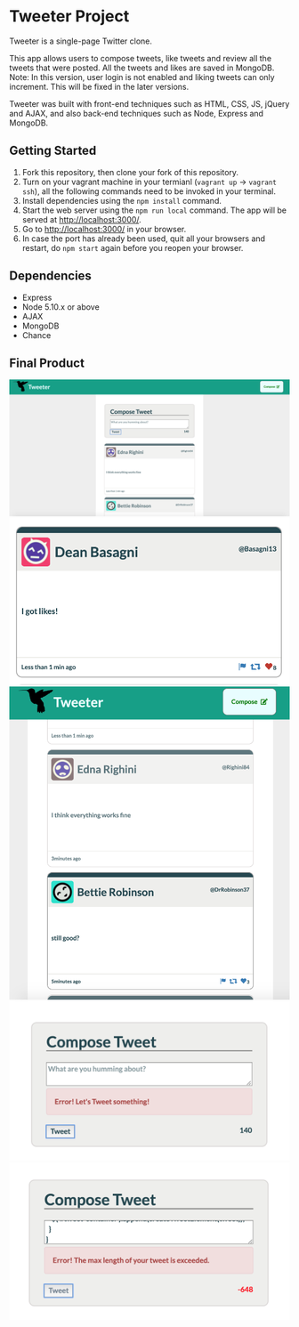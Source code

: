 # Tweeter Project

Tweeter is a single-page Twitter clone.

This app allows users to compose tweets, like tweets and review all the tweets that were posted.
All the tweets and likes are saved in MongoDB.
Note: In this version, user login is not enabled and liking tweets can only increment. This will be fixed in the later versions.

Tweeter was built with front-end techniques such as HTML, CSS, JS, jQuery and AJAX, and also back-end techniques such as  Node, Express and MongoDB.

## Getting Started

1. Fork this repository, then clone your fork of this repository.
2. Turn on your vagrant machine in your termianl (`vagrant up` -> `vagrant ssh`), all the following commands need to be invoked in your terminal.
3. Install dependencies using the `npm install` command.
4. Start the web server using the `npm run local` command. The app will be served at <http://localhost:3000/>.
5. Go to <http://localhost:3000/> in your browser.
6. In case the port has already been used, quit all your browsers and restart, do `npm start` again before you reopen your browser.

## Dependencies

- Express
- Node 5.10.x or above
- AJAX
- MongoDB
- Chance


## Final Product

!["Main page"](https://github.com/kcchaha/tweeter/blob/master/docs/main%20page.png)
!["Liked tweet"](https://github.com/kcchaha/tweeter/blob/master/docs/liked%20tweet.png)
!["Hovering effects and responsive design"](https://github.com/kcchaha/tweeter/blob/master/docs/hovering%20effect%20and%20responsive%20design.png)
!["Error - empty input"](https://github.com/kcchaha/tweeter/blob/master/docs/error%20no%20input.png)
!["Error -  Max input exceed"](https://github.com/kcchaha/tweeter/blob/master/docs/error%20max%20input%20exceed.png)
